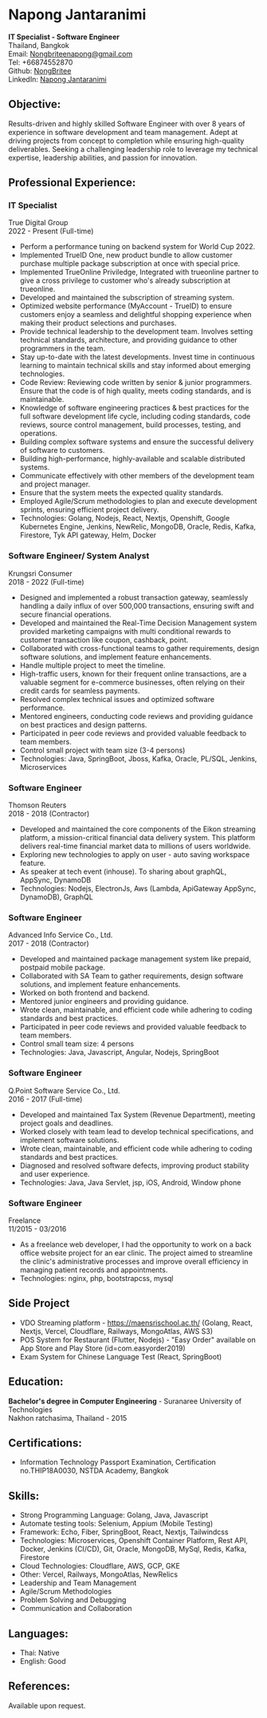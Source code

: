 # Napong Jantaranimi
**IT Specialist - Software Engineer**\
Thailand, Bangkok\
Email: Nongbriteenapong@gmail.com\
Tel: +66874552870\
Github: [NongBritee](https://github.com/NongBritee)\
LinkedIn: [Napong Jantaranimi](https://www.linkedin.com/in/napong-jantaranimi-273983171/)

## Objective:
Results-driven and highly skilled Software Engineer with over 8 years of experience in software development and team management. Adept at driving projects from concept to completion while ensuring high-quality deliverables. Seeking a challenging leadership role to leverage my technical expertise, leadership abilities, and passion for innovation.

## Professional Experience:
### IT Specialist
True Digital Group\
2022 - Present (Full-time)

- Perform a performance tuning on backend system for World Cup 2022.
- Implemented TrueID One, new product bundle to allow customer purchase multiple package subscription at once with special price.
- Implemented TrueOnline Priviledge, Integrated with trueonline partner to give a cross privilege to customer who's already subscription at trueonline.
- Developed and maintained the subscription of streaming system.
- Optimized website performance (MyAccount - TrueID) to ensure customers enjoy a seamless and delightful shopping experience when making their product selections and purchases.
- Provide technical leadership to the development team. Involves setting technical standards, architecture, and providing guidance to other programmers in the team.
- Stay up-to-date with the latest developments. Invest time in continuous learning to maintain technical skills and stay informed about emerging technologies.
- Code Review: Reviewing code written by senior & junior programmers. Ensure that the code is of high quality, meets coding standards, and is maintainable.
- Knowledge of software engineering practices & best practices for the full software development life cycle, including coding standards, code reviews, source control management, build processes, testing, and operations.
- Building complex software systems and ensure the successful delivery of software to customers.
- Building high-performance, highly-available and scalable distributed systems.
- Communicate effectively with other members of the development team and project manager.
- Ensure that the system meets the expected quality standards.
- Employed Agile/Scrum methodologies to plan and execute development sprints, ensuring efficient project delivery.
- Technologies: Golang, Nodejs, React, Nextjs, Openshift, Google Kubernetes Engine, Jenkins, NewRelic, MongoDB, Oracle, Redis, Kafka, Firestore, Tyk API gateway, Helm, Docker

### Software Engineer/ System Analyst
Krungsri Consumer\
2018 - 2022 (Full-time)

- Designed and implemented a robust transaction gateway, seamlessly handling a daily influx of over 500,000 transactions, ensuring swift and secure financial operations.
- Developed and maintained the Real-Time Decision Management system provided marketing campaigns with multi conditional rewards to customer transaction like coupon, cashback, point.
- Collaborated with cross-functional teams to gather requirements, design software solutions, and implement feature enhancements.
- Handle multiple project to meet the timeline.
- High-traffic users, known for their frequent online transactions, are a valuable segment for e-commerce businesses, often relying on their credit cards for seamless payments.
- Resolved complex technical issues and optimized software performance.
- Mentored engineers, conducting code reviews and providing guidance on best practices and design patterns.
- Participated in peer code reviews and provided valuable feedback to team members.
- Control small project with team size (3-4 persons)
- Technologies: Java, SpringBoot, Jboss, Kafka, Oracle, PL/SQL, Jenkins, Microservices


### Software Engineer
Thomson Reuters\
2018 - 2018 (Contractor)

- Developed and maintained the core components of the Eikon streaming platform, a mission-critical financial data delivery system. This platform delivers real-time financial market data to millions of users worldwide.
- Exploring new technologies to apply on user - auto saving workspace feature.
- As speaker at tech event (inhouse). To sharing about graphQL, AppSync, DynamoDB
- Technologies: Nodejs, ElectronJs, Aws (Lambda, ApiGateway AppSync, DynamoDB), GraphQL


### Software Engineer
Advanced Info Service Co., Ltd.\
2017 - 2018 (Contractor)

- Developed and maintained package management system like prepaid, postpaid mobile package.
- Collaborated with SA Team to gather requirements, design software solutions, and implement feature enhancements.
- Worked on both frontend and backend.
- Mentored junior engineers and providing guidance.
- Wrote clean, maintainable, and efficient code while adhering to coding standards and best practices.
- Participated in peer code reviews and provided valuable feedback to team members.
- Control small team size: 4 persons
- Technologies: Java, Javascript, Angular, Nodejs, SpringBoot

### Software Engineer
Q.Point Software Service Co., Ltd.\
2016 - 2017 (Full-time)

- Developed and maintained Tax System (Revenue Department), meeting project goals and deadlines.
- Worked closely with team lead to develop technical specifications, and implement software solutions.
- Wrote clean, maintainable, and efficient code while adhering to coding standards and best practices.
- Diagnosed and resolved software defects, improving product stability and user experience.
- Technologies: Java, Java Servlet, jsp, iOS, Android, Window phone

### Software Engineer
Freelance\
11/2015 - 03/2016

- As a freelance web developer, I had the opportunity to work on a back office website project for an ear clinic. The project aimed to streamline the clinic's administrative processes and improve overall efficiency in managing patient records and appointments.
- Technologies: nginx, php, bootstrapcss, mysql

## Side Project
- VDO Streaming platform - https://maensrischool.ac.th/ (Golang, React, Nextjs, Vercel, Cloudflare, Railways, MongoAtlas, AWS S3)
- POS System for Restaurant (Flutter, Nodejs) - "Easy Order" available on App Store and Play Store (id=com.easyorder2019)
- Exam System for Chinese Language Test (React, SpringBoot)

## Education:
**Bachelor's degree in Computer Engineering** - Suranaree University of Technologies\
Nakhon ratchasima, Thailand - 2015

## Certifications:
- Information Technology Passport Examination, Certification no.THIP18A0030, NSTDA Academy, Bangkok

## Skills:
- Strong Programming Language: Golang, Java, Javascript
- Automate testing tools: Selenium, Appium (Mobile Testing)
- Framework: Echo, Fiber, SpringBoot, React, Nextjs, Tailwindcss
- Technologies: Microservices, Openshift Container Platform, Rest API, Docker, Jenkins (CI/CD), Git, Oracle, MongoDB, MySql, Redis, Kafka, Firestore
- Cloud Technologies: Cloudflare, AWS, GCP, GKE
- Other: Vercel, Railways, MongoAtlas, NewRelics
- Leadership and Team Management
- Agile/Scrum Methodologies
- Problem Solving and Debugging
- Communication and Collaboration

## Languages:
- Thai: Native
- English: Good

## References:
Available upon request.
